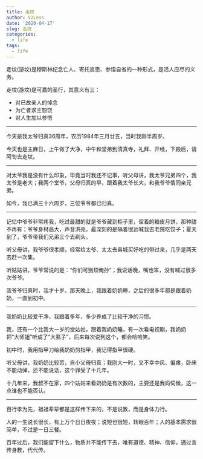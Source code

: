 ```yaml
---
title: 走坟
author: V2Less
date: '2020-04-17'
slug: 走坟
categories:
  - life
tags:
  - life
---
```


走坟(游坟)是穆斯林纪念亡人、寄托哀思、参悟自省的一种形式，是活人应尽的义务。

走坟(游坟)是可嘉的圣行，其意义有三：

- 对已故亲人的悼念
- 为亡者求主恕饶
- 对人生加以参悟

---

今天是我太爷归真36周年，农历1984年三月廿五，当时我刚半周岁。

今天也是主麻日，上午做了大净，中午和堂弟到清真寺，礼拜、开经，下殿后，请阿訇去走坟。

---

对太爷我是没有什么印象，毕竟当时我还不记事，听父母讲，我太爷兄弟四个，我太爷是老大；我两个堂爷，父母归真的早，跟着我太爷长大，和我爷爷情同亲兄弟。

如今，我已满三十六周岁，三位爷爷都已归真。

---

记忆中爷爷非常疼我，吃过最甜的就是爷爷藏到柜子里，留着的糖皮月饼，那种甜不再有；爷爷身材高大，声音洪亮，最深刻的是隔着很远喊我去老院吃饺子；夏天到了，爷爷带我们兄弟三个去剃头。

听父母讲，我爷爷很孝顺，经常给太爷、太太去县城买好吃的带过来，几乎是两天去赶一次集。

听姑姑讲，爷爷常说的是：“你们可别烦俺孙”；我说话晚，嘴也笨，没有喊过很多次爷爷。


我爷爷归真时，我才十岁。那天晚上，我跟着奶奶睡，之后的很多年都是跟着奶奶，一直到初中。

---

我奶奶比较爱干净，我跟着多年，多少养成了比较干净的习惯。

我，还有一个比我大一岁的堂姑姑，跟着我奶奶睡，有一次看电视剧，我奶奶把“大师姐”听成了“大虱子”，后来每次说到这个，都会哈哈笑。

初中时，我用指甲刀给我奶奶剪指甲，我记得指甲很硬。

听父母讲，我奶奶比较苦，自小父母归真；我刚大一时，又不幸中风、偏瘫，卧床不能动弹，还不能说话，这个罪受了十几年。

十几年来，我叔不在家，四个姑姑来看奶奶是有次数的，主要还是我妈伺候，这一点谁也不能否认。

---

百行孝为先，祖祖辈辈都是这样传下来的，不是说教，而是身体力行。

人的一生说长很长，有上万个日日夜夜；说短也很短，转眼百年；人的基本需求很简单，不过是一日三餐。

百年过后，我们能留下什么，物质并不能传下去，唯有道德、精神、信仰，通过言传身教，代代传。
